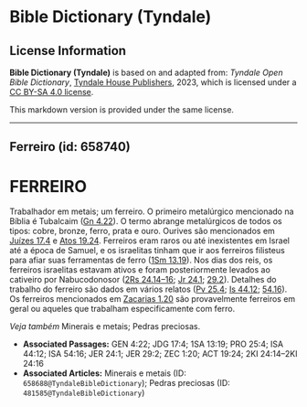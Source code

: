 # Bible Dictionary (Tyndale)

## License Information

**Bible Dictionary (Tyndale)** is based on and adapted from: _Tyndale Open Bible Dictionary_, [Tyndale House Publishers](https://tyndaleopenresources.com/), 2023, which is licensed under a [CC BY-SA 4.0 license](https://creativecommons.org/licenses/by-sa/4.0/legalcode.en).

This markdown version is provided under the same license.



--------------------------------

## Ferreiro (id: 658740)

FERREIRO
========

Trabalhador em metais; um ferreiro. O primeiro metalúrgico mencionado na Bíblia é Tubalcaim ([Gn 4\.22](https://ref.ly/Gen4:22)). O termo abrange metalúrgicos de todos os tipos: cobre, bronze, ferro, prata e ouro. Ourives são mencionados em [Juízes 17\.4](https://ref.ly/Judg17:4) e [Atos 19\.24](https://ref.ly/Acts19:24). Ferreiros eram raros ou até inexistentes em Israel até a época de Samuel, e os israelitas tinham que ir aos ferreiros filisteus para afiar suas ferramentas de ferro ([1Sm 13\.19](https://ref.ly/1Sam13:19)). Nos dias dos reis, os ferreiros israelitas estavam ativos e foram posteriormente levados ao cativeiro por Nabucodonosor ([2Rs 24\.14–16](https://ref.ly/2Kgs24:14-2Kgs24:16); [Jr 24\.1](https://ref.ly/Jer24:1); [29\.2](https://ref.ly/Jer29:2)). Detalhes do trabalho do ferreiro são dados em vários relatos ([Pv 25\.4](https://ref.ly/Prov25:4); [Is 44\.12](https://ref.ly/Isa44:12); [54\.16](https://ref.ly/Isa54:16)). Os ferreiros mencionados em [Zacarias 1\.20](https://ref.ly/Zech1:20) são provavelmente ferreiros em geral ou aqueles que trabalham especificamente com ferro.

*Veja também* Minerais e metais; Pedras preciosas.

* **Associated Passages:** GEN 4:22; JDG 17:4; 1SA 13:19; PRO 25:4; ISA 44:12; ISA 54:16; JER 24:1; JER 29:2; ZEC 1:20; ACT 19:24; 2KI 24:14–2KI 24:16
* **Associated Articles:** Minerais e metais (ID: `658688@TyndaleBibleDictionary`); Pedras preciosas (ID: `481585@TyndaleBibleDictionary`)

